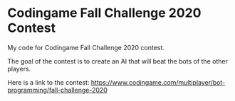 # Codingame Fall Challenge 2020 Contest
My code for Codingame Fall Challenge 2020 contest.

The goal of the contest is to create an AI that will beat the bots of the other players.

Here is a link to the contest: https://www.codingame.com/multiplayer/bot-programming/fall-challenge-2020
